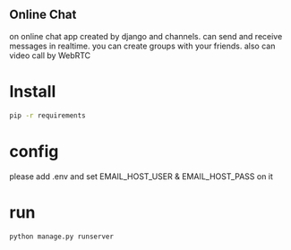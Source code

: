 ## Online Chat
on online chat app created by django and channels. can send and receive messages in realtime. you can create groups with your friends. also can video call by WebRTC


# Install

```bash
pip -r requirements
```

# config
please add .env and set EMAIL_HOST_USER & EMAIL_HOST_PASS on it

# run
```bash
python manage.py runserver
```
